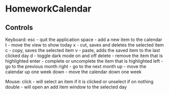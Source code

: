 # HomeworkCalendar

## Controls
Keyboard:
	esc    - quit the application
	space  - add a new item to the calendar
	t      - move the view to show today
	x      - cut, saves and deletes the selected item
	c      - copy, saves the selected item
	v      - paste, adds the saved item to the last clicked day
	d      - toggle dark mode on and off
	delete - remove the item that is highlighted
	enter  - complete or uncomplete the item that is highlighted
	left   - go to the previous month
	right  - go to the next month
	up     - move the calendar up one week
	down   - move the calendar down one week

Mouse:
	click  - will select an item if it is clicked or unselect if on nothing
	double - will open an add item window to the selected day
